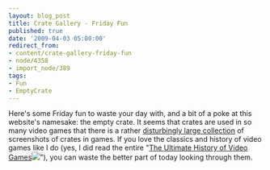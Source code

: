 ```yaml
---
layout: blog_post
title: Crate Gallery - Friday Fun
published: true
date: '2009-04-03 05:00:00'
redirect_from:
- content/crate-gallery-friday-fun
- node/4358
- import_node/389
tags:
- Fun
- EmptyCrate
---
```


Here's some Friday fun to waste your day with, and a bit of a poke at this website's namesake: the empty crate. It seems that crates are used in so many video games that there is a rather [disturbingly large collection](http://www.arminbwagner.com/crates_and_barrels/crates.html) of screenshots of crates in games. If you love the classics and history of video games like I do (yes, I did read the entire "[The Ultimate History of Video Games](http://www.amazon.com/gp/product/0761536434?ie=UTF8&tag=empcra-20&linkCode=as2&camp=1789&creative=390957&creativeASIN=0761536434)![](http://www.assoc-amazon.com/e/ir?t=empcra-20&l=as2&o=1&a=0761536434)"), you can waste the better part of today looking through them.
